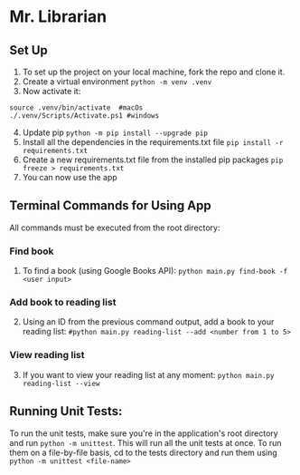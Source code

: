 # Mr. Librarian

## Set Up
1. To set up the project on your local machine, fork the repo and clone it.
2. Create a virtual environment `python -m venv .venv`
3. Now activate it:
```
source .venv/bin/activate  #macOs
./.venv/Scripts/Activate.ps1 #windows
```
4. Update pip `python -m pip install --upgrade pip`
5. Install all the dependencies in the requirements.txt file `pip install -r requirements.txt`
6. Create a new requirements.txt file from the installed pip packages `pip freeze > requirements.txt`
7. You can now use the app

## Terminal Commands for Using App
All commands must be executed from the root directory:

### Find book
1. To find a book (using Google Books API):
```python main.py find-book -f <user input>```

### Add book to reading list
2. Using an ID from the previous command output, add a book to your reading list:
```#python main.py reading-list --add <number from 1 to 5>```

### View reading list
3. If you want to view your reading list at any moment:
```python main.py reading-list --view```

## Running Unit Tests:
To run the unit tests, make sure you're in the application's root directory and run `python -m unittest`.
This will run all the unit tests at once. To run them on a file-by-file basis, cd to the tests directory and run them using `python -m unittest <file-name>`


